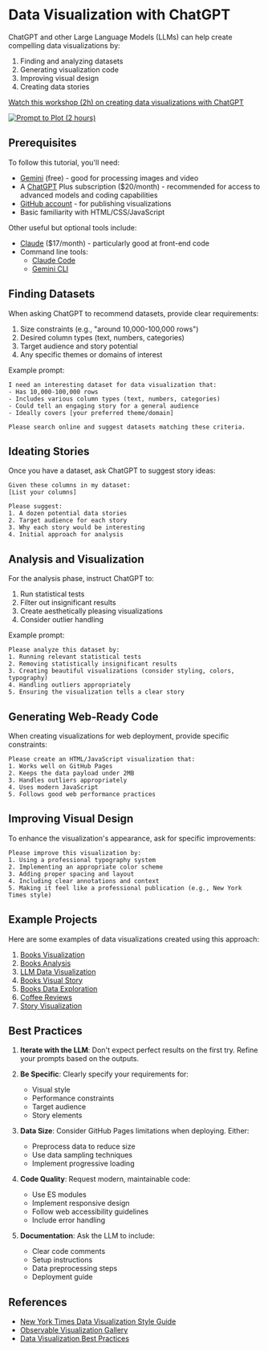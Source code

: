# Data Visualization with ChatGPT

ChatGPT and other Large Language Models (LLMs) can help create compelling data visualizations by:

1. Finding and analyzing datasets
2. Generating visualization code
3. Improving visual design
4. Creating data stories

[Watch this workshop (2h) on creating data visualizations with ChatGPT](https://sanand0.github.io/talks/2025-06-28-prompt-to-plot/)

[![Prompt to Plot (2 hours)](https://i.ytimg.com/vi_webp/SdDulR-1bBM/sddefault.webp)](https://youtu.be/SdDulR-1bBM)

## Prerequisites

To follow this tutorial, you'll need:

- [Gemini](https://gemini.google.com/) (free) - good for processing images and video
- A [ChatGPT](https://chatgpt.com/) Plus subscription ($20/month) - recommended for access to advanced models and coding capabilities
- [GitHub account](https://github.com/) - for publishing visualizations
- Basic familiarity with HTML/CSS/JavaScript

Other useful but optional tools include:

- [Claude](https://claude.ai/) ($17/month) - particularly good at front-end code
- Command line tools:
  - [Claude Code](https://www.anthropic.com/claude-code)
  - [Gemini CLI](https://github.com/google-gemini/gemini-cli)

## Finding Datasets

When asking ChatGPT to recommend datasets, provide clear requirements:

1. Size constraints (e.g., "around 10,000-100,000 rows")
2. Desired column types (text, numbers, categories)
3. Target audience and story potential
4. Any specific themes or domains of interest

Example prompt:

```
I need an interesting dataset for data visualization that:
- Has 10,000-100,000 rows
- Includes various column types (text, numbers, categories)
- Could tell an engaging story for a general audience
- Ideally covers [your preferred theme/domain]

Please search online and suggest datasets matching these criteria.
```

## Ideating Stories

Once you have a dataset, ask ChatGPT to suggest story ideas:

```
Given these columns in my dataset:
[List your columns]

Please suggest:
1. A dozen potential data stories
2. Target audience for each story
3. Why each story would be interesting
4. Initial approach for analysis
```

## Analysis and Visualization

For the analysis phase, instruct ChatGPT to:

1. Run statistical tests
2. Filter out insignificant results
3. Create aesthetically pleasing visualizations
4. Consider outlier handling

Example prompt:

```
Please analyze this dataset by:
1. Running relevant statistical tests
2. Removing statistically insignificant results
3. Creating beautiful visualizations (consider styling, colors, typography)
4. Handling outliers appropriately
5. Ensuring the visualization tells a clear story
```

## Generating Web-Ready Code

When creating visualizations for web deployment, provide specific constraints:

```
Please create an HTML/JavaScript visualization that:
1. Works well on GitHub Pages
2. Keeps the data payload under 2MB
3. Handles outliers appropriately
4. Uses modern JavaScript
5. Follows good web performance practices
```

## Improving Visual Design

To enhance the visualization's appearance, ask for specific improvements:

```
Please improve this visualization by:
1. Using a professional typography system
2. Implementing an appropriate color scheme
3. Adding proper spacing and layout
4. Including clear annotations and context
5. Making it feel like a professional publication (e.g., New York Times style)
```

## Example Projects

Here are some examples of data visualizations created using this approach:

1. [Books Visualization](https://sanand0.github.io/booksviz/)
2. [Books Analysis](https://rasagy.in/books-viz/)
3. [LLM Data Visualization](https://rishabhmakes.github.io/llm-dataviz/)
4. [Books Visual Story](https://devanshikat.github.io/BooksVis/)
5. [Books Data Exploration](https://nchandrasekharr.github.io/booksviz/)
6. [Coffee Reviews](http://coffee-reviews.prayashm.com/)
7. [Story Visualization](https://story-b0f1c.web.app/)

## Best Practices

1. **Iterate with the LLM**: Don't expect perfect results on the first try. Refine your prompts based on the outputs.

2. **Be Specific**: Clearly specify your requirements for:

   - Visual style
   - Performance constraints
   - Target audience
   - Story elements

3. **Data Size**: Consider GitHub Pages limitations when deploying. Either:

   - Preprocess data to reduce size
   - Use data sampling techniques
   - Implement progressive loading

4. **Code Quality**: Request modern, maintainable code:

   - Use ES modules
   - Implement responsive design
   - Follow web accessibility guidelines
   - Include error handling

5. **Documentation**: Ask the LLM to include:
   - Clear code comments
   - Setup instructions
   - Data preprocessing steps
   - Deployment guide

## References

- [New York Times Data Visualization Style Guide](https://source.opennews.org/articles/introducing-nyt-style-guide/)
- [Observable Visualization Gallery](https://observablehq.com/@d3/gallery)
- [Data Visualization Best Practices](https://www.tableau.com/learn/articles/data-visualization-tips)
